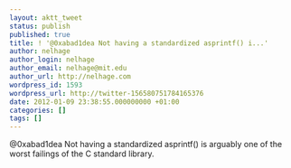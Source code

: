```yaml
---
layout: aktt_tweet
status: publish
published: true
title: ! '@0xabad1dea Not having a standardized asprintf() i...'
author: nelhage
author_login: nelhage
author_email: nelhage@mit.edu
author_url: http://nelhage.com
wordpress_id: 1593
wordpress_url: http://twitter-156580751784165376
date: 2012-01-09 23:38:55.000000000 +01:00
categories: []
tags: []
---
```

@0xabad1dea Not having a standardized asprintf() is arguably one of the worst failings of the C standard library.
